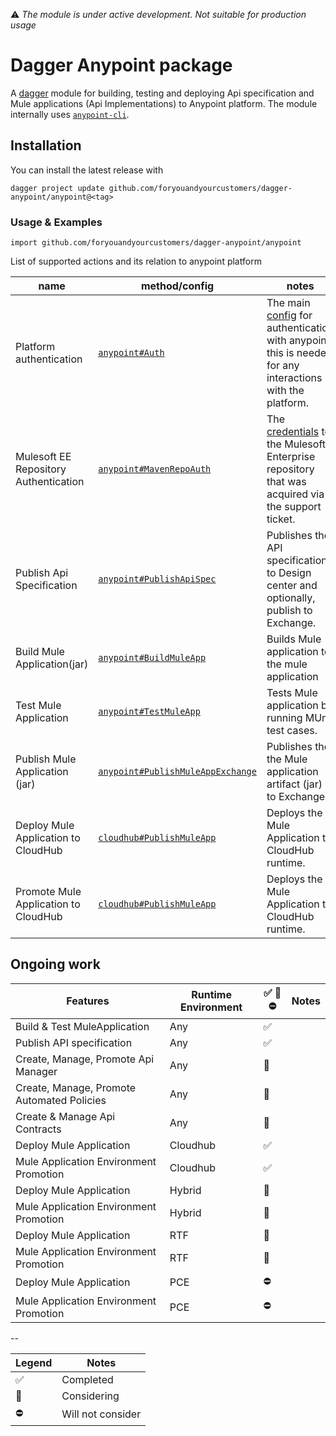 ⚠️ _The module is under active development. Not suitable for production usage_ 

# Dagger Anypoint package

A [dagger](https://dagger.io/) module for building, testing and deploying Api specification and Mule applications (Api Implementations) to Anypoint platform. The module internally uses [`anypoint-cli`](https://docs.mulesoft.com/anypoint-cli/3.x). 


## Installation
You can install the latest release with

```shell
dagger project update github.com/foryouandyourcustomers/dagger-anypoint/anypoint@<tag>
```

### Usage & Examples

```shell
import github.com/foryouandyourcustomers/dagger-anypoint/anypoint
```

List of supported actions and its relation to anypoint platform

| name                                  | method/config                                                                                                                      | notes                                                                                                                                                                                                                     |
|---------------------------------------|------------------------------------------------------------------------------------------------------------------------------------|---------------------------------------------------------------------------------------------------------------------------------------------------------------------------------------------------------------------------|
| Platform authentication               | [`anypoint#Auth`](https://github.com/foryouandyourcustomers/dagger-anypoint/blob/main/anypoint/cli.cue#L10)                        | The main [config](https://github.com/foryouandyourcustomers/dagger-anypoint/blob/main/anypoint/cli.cue#L10) for authentication with anypoint, this is needed for any interactions with the platform.                      |
| Mulesoft EE Repository Authentication | [`anypoint#MavenRepoAuth`](https://github.com/foryouandyourcustomers/dagger-anypoint/blob/main/anypoint/apiImpl.cue#L13)           | The [credentials](https://docs.mulesoft.com/mule-runtime/latest/maven-reference#configure-maven-to-access-mulesoft-enterprise-repository) to the Mulesoft Enterprise repository that was acquired via the support ticket. |
| Publish Api Specification             | [`anypoint#PublishApiSpec`](https://github.com/foryouandyourcustomers/dagger-anypoint/blob/main/anypoint/apispec.cue#L8)           | Publishes the API specification to Design center and optionally, publish to Exchange.                                                                                                                                     |
| Build Mule Application(jar)           | [`anypoint#BuildMuleApp`](https://github.com/foryouandyourcustomers/dagger-anypoint/blob/main/anypoint/apiImpl.cue#L52)            | Builds Mule application to the mule application                                                                                                                                                                           |
| Test Mule Application                 | [`anypoint#TestMuleApp`](https://github.com/foryouandyourcustomers/dagger-anypoint/blob/main/anypoint/apiImpl.cue#L117)            | Tests Mule application by running MUnit test cases.                                                                                                                                                                       |
| Publish Mule Application (jar)        | [`anypoint#PublishMuleAppExchange`](https://github.com/foryouandyourcustomers/dagger-anypoint/blob/main/anypoint/apiImpl.cue#L20)  | Publishes the the Mule application artifact (jar) to Exchange                                                                                                                                                             |
| Deploy Mule Application to CloudHub   | [`cloudhub#PublishMuleApp`](https://github.com/foryouandyourcustomers/dagger-anypoint/blob/main/anypoint/cloudhub.cue#L11) | Deploys the Mule Application to CloudHub runtime.                                                                                                                                                                         |
| Promote Mule Application to CloudHub  | [`cloudhub#PublishMuleApp`](https://github.com/foryouandyourcustomers/dagger-anypoint/blob/main/anypoint/cloudhub.cue#L11) | Deploys the Mule Application to CloudHub runtime.                                                                                                                                                                         |

## Ongoing work

| Features                                   | Runtime Environment | ✅ 🔄 ⛔ | Notes |
|--------------------------------------------|---------------------|--------|-------|
| Build & Test MuleApplication               | Any                 | ✅      |       |
| Publish API specification                  | Any                 | ✅      |       |
| Create, Manage, Promote Api Manager        | Any                 | 🔄     |       |
| Create, Manage, Promote Automated Policies | Any                 | 🔄     |       |
| Create & Manage Api Contracts              | Any                 | 🔄     |       |
| Deploy Mule Application                    | Cloudhub            | ✅      |       |
| Mule Application Environment Promotion     | Cloudhub            | ✅      |       |
| Deploy Mule Application                    | Hybrid              | 🔄     |       |
| Mule Application Environment Promotion     | Hybrid              | 🔄     |       |
| Deploy Mule Application                    | RTF                 | 🔄     |       |
| Mule Application Environment Promotion     | RTF                 | 🔄     |       |
| Deploy Mule Application                    | PCE                 | ⛔      |       |
| Mule Application Environment Promotion     | PCE                 | ⛔      |       |

--

| Legend | Notes             |
|--------|-------------------|
| ✅      | Completed         |
| 🔄     | Considering       |
| ⛔      | Will not consider |
